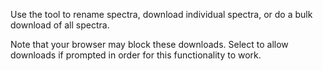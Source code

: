 Use the tool to rename spectra, download individual spectra, or do a bulk download of all spectra.

Note that your browser may block these downloads. Select to allow downloads if prompted in order for this functionality to work.